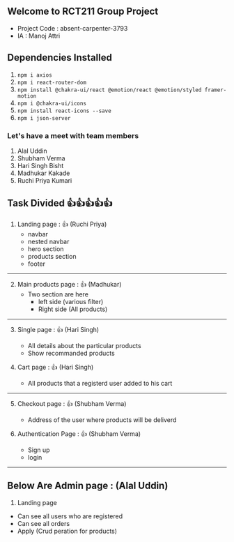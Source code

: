 ## Welcome to RCT211 Group Project

 - Project Code : absent-carpenter-3793
 - IA : Manoj Attri

## Dependencies Installed 

1. `npm i axios`
2. `npm i react-router-dom`
3. `npm install @chakra-ui/react @emotion/react @emotion/styled framer-motion`
4. `npm i @chakra-ui/icons`
5. `npm install react-icons --save`
6. `npm i json-server`

### Let's have a meet with team members

1. Alal Uddin 
2. Shubham Verma
3. Hari Singh Bisht
4. Madhukar Kakade
5. Ruchi Priya Kumari

## Task Divided 👍👍👍👍👍

1. Landing page : 👍 (Ruchi Priya)
    - navbar 
    - nested navbar
    - hero section
    - products section 
    - footer

---

2. Main products page : 👍 (Madhukar)
   - Two section are here 
       - left side (various filter)   
       - Right side (All products)


---

3. Single page : 👍 (Hari Singh)
   - All details about the particular products
   - Show recommanded products

4. Cart page : 👍 (Hari Singh)
   - All products that a registerd user added to his cart


---

5. Checkout page : 👍 (Shubham Verma)
    - Address of the user where products will be deliverd

6. Authentication Page : 👍 (Shubham Verma)
    - Sign up
    - login


 ---   

## Below Are Admin page : (Alal Uddin)

1. Landing page
  - Can see all users who are registered
  - Can see all orders
  - Apply (Crud peration for products)

